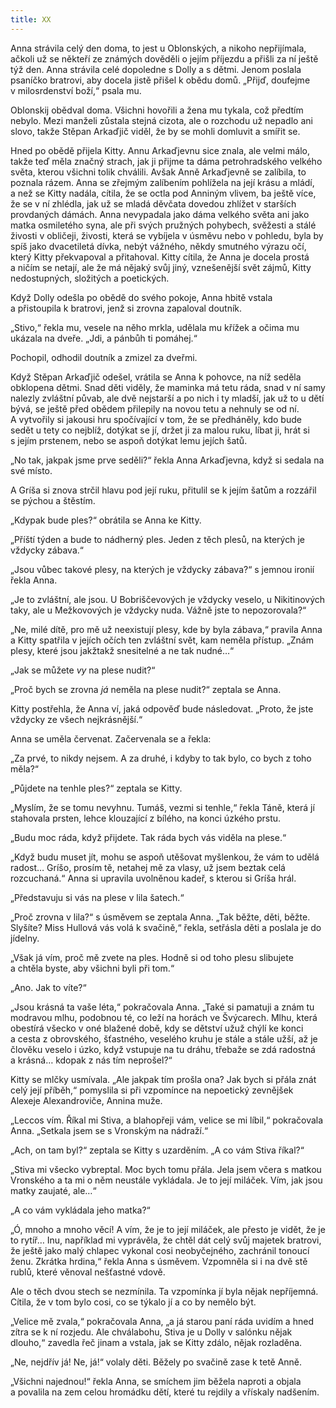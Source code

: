 ```yaml
---
title: XX
---
```


Anna strávila celý den doma, to jest u Oblonských, a nikoho nepřijímala, ačkoli už se někteří ze známých dověděli o jejím příjezdu a přišli za ní ještě týž den. Anna strávila celé dopoledne s Dolly a s dětmi. Jenom poslala psaníčko bratrovi, aby docela jistě přišel k obědu domů. „Přijď, doufejme v milosrdenství boží,“ psala mu.

Oblonskij obědval doma. Všichni hovořili a žena mu tykala, což předtím nebylo. Mezi manželi zůstala stejná cizota, ale o rozchodu už nepadlo ani slovo, takže Stěpan Arkaďjič viděl, že by se mohli domluvit a smířit se.

Hned po obědě přijela Kitty. Annu Arkaďjevnu sice znala, ale velmi málo, takže teď měla značný strach, jak ji přijme ta dáma petrohradského velkého světa, kterou všichni tolik chválili. Avšak Anně Arkaďjevně se zalíbila, to poznala rázem. Anna se zřejmým zalíbením pohlížela na její krásu a mládí, a než se Kitty nadála, cítila, že se octla pod Anniným vlivem, ba ještě více, že se v ní zhlédla, jak už se mladá děvčata dovedou zhlížet v starších provdaných dámách. Anna nevypadala jako dáma velkého světa ani jako matka osmiletého syna, ale při svých pružných pohybech, svěžesti a stálé živosti v obličeji, živosti, která se vybíjela v úsměvu nebo v pohledu, byla by spíš jako dvacetiletá dívka, nebýt vážného, někdy smutného výrazu očí, který Kitty překvapoval a přitahoval. Kitty cítila, že Anna je docela prostá a ničím se netají, ale že má nějaký svůj jiný, vznešenější svět zájmů, Kitty nedostupných, složitých a poetických.

Když Dolly odešla po obědě do svého pokoje, Anna hbitě vstala a přistoupila k bratrovi, jenž si zrovna zapaloval doutník.

„Stivo,“ řekla mu, vesele na něho mrkla, udělala mu křížek a očima mu ukázala na dveře. „Jdi, a pánbůh ti pomáhej.“

Pochopil, odhodil doutník a zmizel za dveřmi.

Když Stěpan Arkaďjič odešel, vrátila se Anna k pohovce, na níž seděla obklopena dětmi. Snad děti viděly, že maminka má tetu ráda, snad v ní samy nalezly zvláštní půvab, ale dvě nejstarší a po nich i ty mladší, jak už to u dětí bývá, se ještě před obědem přilepily na novou tetu a nehnuly se od ní. A vytvořily si jakousi hru spočívající v tom, že se předháněly, kdo bude sedět u tety co nejblíž, dotýkat se jí, držet ji za malou ruku, líbat ji, hrát si s jejím prstenem, nebo se aspoň dotýkat lemu jejích šatů.

„No tak, jakpak jsme prve seděli?“ řekla Anna Arkaďjevna, když si sedala na své místo.

A Gríša si znova strčil hlavu pod její ruku, přitulil se k jejím šatům a rozzářil se pýchou a štěstím.

„Kdypak bude ples?“ obrátila se Anna ke Kitty.

„Příští týden a bude to nádherný ples. Jeden z těch plesů, na kterých je vždycky zábava.“

„Jsou vůbec takové plesy, na kterých je vždycky zábava?“ s jemnou ironií řekla Anna.

„Je to zvláštní, ale jsou. U Bobriščevových je vždycky veselo, u Nikitinových taky, ale u Mežkovových je vždycky nuda. Vážně jste to nepozorovala?“

„Ne, milé dítě, pro mě už neexistují plesy, kde by byla zábava,“ pravila Anna a Kitty spatřila v jejích očích ten zvláštní svět, kam neměla přístup. „Znám plesy, které jsou jakžtakž snesitelné a ne tak nudné…“

„Jak se můžete _vy_ na plese nudit?“

„Proč bych se zrovna _já_ neměla na plese nudit?“ zeptala se Anna.

Kitty postřehla, že Anna ví, jaká odpověď bude následovat. „Proto, že jste vždycky ze všech nejkrásnější.“

Anna se uměla červenat. Začervenala se a řekla:

„Za prvé, to nikdy nejsem. A za druhé, i kdyby to tak bylo, co bych z toho měla?“

„Půjdete na tenhle ples?“ zeptala se Kitty.

„Myslím, že se tomu nevyhnu. Tumáš, vezmi si tenhle,“ řekla Táně, která jí stahovala prsten, lehce klouzající z bílého, na konci úzkého prstu.

„Budu moc ráda, když přijdete. Tak ráda bych vás viděla na plese.“

„Když budu muset jít, mohu se aspoň utěšovat myšlenkou, že vám to udělá radost… Gríšo, prosím tě, netahej mě za vlasy, už jsem beztak celá rozcuchaná.“ Anna si upravila uvolněnou kadeř, s kterou si Gríša hrál.

„Představuju si vás na plese v lila šatech.“

„Proč zrovna v lila?“ s úsměvem se zeptala Anna. „Tak běžte, děti, běžte. Slyšíte? Miss Hullová vás volá k svačině,“ řekla, setřásla děti a poslala je do jídelny.

„Však já vím, proč mě zvete na ples. Hodně si od toho plesu slibujete a chtěla byste, aby všichni byli při tom.“

„Ano. Jak to víte?“

„Jsou krásná ta vaše léta,“ pokračovala Anna. „Také si pamatuji a znám tu modravou mlhu, podobnou té, co leží na horách ve Švýcarech. Mlhu, která obestírá všecko v oné blažené době, kdy se dětství užuž chýlí ke konci a cesta z obrovského, šťastného, veselého kruhu je stále a stále užší, až je člověku veselo i úzko, když vstupuje na tu dráhu, třebaže se zdá radostná a krásná… kdopak z nás tím neprošel?“

Kitty se mlčky usmívala. „Ale jakpak tím prošla ona? Jak bych si přála znát celý její příběh,“ pomyslila si při vzpomínce na nepoetický zevnějšek Alexeje Alexandroviče, Annina muže.

„Leccos vím. Říkal mi Stiva, a blahopřeji vám, velice se mi líbil,“ pokračovala Anna. „Setkala jsem se s Vronským na nádraží.“

„Ach, on tam byl?“ zeptala se Kitty s uzarděním. „A co vám Stiva říkal?“

„Stiva mi všecko vybreptal. Moc bych tomu přála. Jela jsem včera s matkou Vronského a ta mi o něm neustále vykládala. Je to její miláček. Vím, jak jsou matky zaujaté, ale…“

„A co vám vykládala jeho matka?“

„Ó, mnoho a mnoho věcí! A vím, že je to její miláček, ale přesto je vidět, že je to rytíř… Inu, například mi vyprávěla, že chtěl dát celý svůj majetek bratrovi, že ještě jako malý chlapec vykonal cosi neobyčejného, zachránil tonoucí ženu. Zkrátka hrdina,“ řekla Anna s úsměvem. Vzpomněla si i na dvě stě rublů, které věnoval nešťastné vdově.

Ale o těch dvou stech se nezmínila. Ta vzpomínka jí byla nějak nepříjemná. Cítila, že v tom bylo cosi, co se týkalo jí a co by nemělo být.

„Velice mě zvala,“ pokračovala Anna, „a já starou paní ráda uvidím a hned zítra se k ní rozjedu. Ale chválabohu, Stiva je u Dolly v salónku nějak dlouho,“ zavedla řeč jinam a vstala, jak se Kitty zdálo, nějak rozladěna.

„Ne, nejdřív já! Ne, já!“ volaly děti. Běžely po svačině zase k tetě Anně.

„Všichni najednou!“ řekla Anna, se smíchem jim běžela naproti a objala a povalila na zem celou hromádku dětí, které tu rejdily a vřískaly nadšením.
